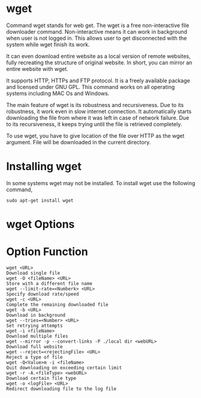 # wget


Command wget stands for web get. The wget is a free non-interactive file downloader command. 
Non-interactive means it can work in background when user is not logged in. 
This allows user to get disconnected with the system while wget finish its work.

It can even download entire website as a local version of remote websites, fully recreating the structure of original website. 
In short, you can mirror an entire website with wget.

It supports HTTP, HTTPs and FTP protocol. It is a freely available package and licensed under GNU GPL. 
This command works on all operating systems including MAC Os and Windows.

The main feature of wget is its robustness and recursiveness. 
Due to its robustness, it work even in slow internet connection. 
It automatically starts downloading the file from where it was left in case of network failure. 
Due to its recursiveness, it keeps trying until the file is retrieved completely.

To use wget, you have to give location of the file over HTTP as the wget argument. File will be downloaded in the current directory.

# Installing wget
In some systems wget may not be installed. To install wget use the following command,
````
sudo apt-get install wget
````
# wget Options

# Option	                                                                             Function

````
wget <URL>	                                                                           Download single file
wget -O <fileName> <URL>	                                                             Store with a different file name
wget --limit-rate=<Numberk> <URL>	                                                     Specify download rate/speed
wget -c <URL>	                                                                         Complete the remaining downloaded file
wget -b <URL>	                                                                         Download in background
wget --tries=<Number> <URL>	                                                           Set retrying attempts
wget -i <fileName>	                                                                   Download multiple files
wget --mirror -p --convert-links -P ./local dir <webURL>	                             Download full website
wget --reject=<rejectingFile> <URL>	                                                   Reject a type of file
wget -Q<Value>m -i <fileName>	                                                         Quit downloading on exceeding certain limit
wget -r -A.<fileType> <webURL>	                                                       Download certain file type
wget -o <logFile> <URL>	                                                               Redirect downloading file to the log file
````
